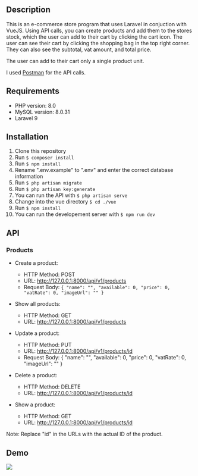 ## Description
This is an e-commerce store program that uses Laravel in conjuction with VueJS. Using API calls, you can create products and add them to the stores stock, which the user can add to their cart by clicking the cart icon. The user can see their cart by clicking the shopping bag in the top right corner. They can also see the subtotal, vat amount, and total price. 

The user can add to their cart only a single product unit.

I used <a href="https://www.postman.com/">Postman</a> for the API calls.

## Requirements
* PHP version: 8.0
* MySQL version: 8.0.31
* Laravel 9

## Installation
1. Clone this repository
2. Run <code>$ composer install</code>
3. Run <code>$ npm install</code>
4. Rename ".env.example" to ".env" and enter the correct database information
5. Run <code>$ php artisan migrate </code>
6. Run <code>$ php artisan key:generate </code>
7. You can run the API with <code>$ php artisan serve </code>
8. Change into the vue directory <code>$ cd ./vue </code>
9. Run <code>$ npm install </code>
10. You can run the developement server with <code>$ npm run dev </code>

## API
### Products
* Create a product:

    * HTTP Method: POST
    * URL: http://127.0.0.1:8000/api/v1/products
    * Request Body:
        <code>{
            "name": "",
            "available": 0,
            "price": 0,
            "vatRate": 0,
            "imageUrl": ""
        }</code>
    
* Show all products:

    * HTTP Method: GET
    * URL: http://127.0.0.1:8000/api/v1/products
    
* Update a product:

    * HTTP Method: PUT
    * URL: http://127.0.0.1:8000/api/v1/products/id
    * Request Body:
        {
            "name": "",
            "available": 0,
            "price": 0,
            "vatRate": 0,
            "imageUrl": ""
        }
        
* Delete a product:

    * HTTP Method: DELETE
    * URL: http://127.0.0.1:8000/api/v1/products/id
    
* Show a product:

    * HTTP Method: GET
    * URL: http://127.0.0.1:8000/api/v1/products/id
    
Note: Replace "id" in the URLs with the actual ID of the product.

## Demo
![](https://github.com/ricardsupenieks/Arkbauer/blob/main/demo.gif)
